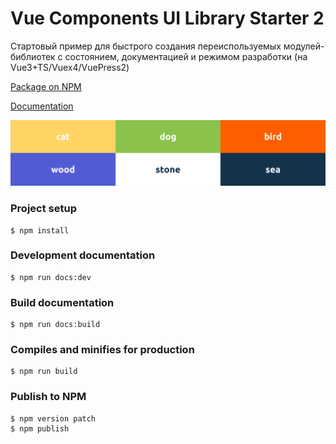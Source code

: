 # Vue Components UI Library Starter 2

Стартовый пример для быстрого создания переиспользуемых модулей-библиотек с состоянием, документацией и режимом разработки (на Vue3+TS/Vuex4/VuePress2)

[Package on NPM](https://www.npmjs.com/package/ui-library-starter-2)

[Documentation](https://ui-library-starter-2.netlify.app)

![Colors](https://github.com/ushliypakostnik/ui-library-starter-2/blob/master/colors.jpg)

### Project setup
```
$ npm install
```

### Development documentation
```
$ npm run docs:dev
```

### Build documentation
```
$ npm run docs:build
```

### Compiles and minifies for production
```
$ npm run build
```

### Publish to NPM
```
$ npm version patch
$ npm publish
```
